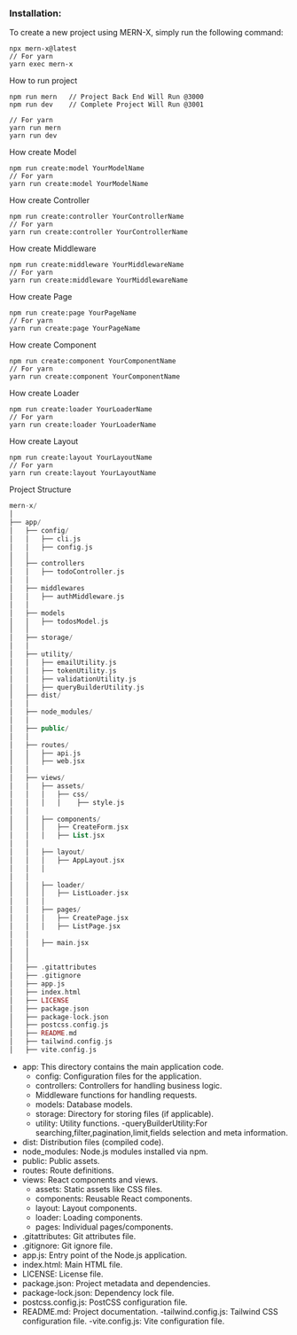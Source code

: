 ### Installation:

To create a new project using MERN-X, simply run the following command:

```
npx mern-x@latest
// For yarn 
yarn exec mern-x
```

How to run project

```
npm run mern   // Project Back End Will Run @3000
npm run dev    // Complete Project Will Run @3001

// For yarn 
yarn run mern
yarn run dev
```

How create Model

```
npm run create:model YourModelName
// For yarn 
yarn run create:model YourModelName
```

How create Controller

```
npm run create:controller YourControllerName
// For yarn 
yarn run create:controller YourControllerName
```

How create Middleware

```
npm run create:middleware YourMiddlewareName
// For yarn 
yarn run create:middleware YourMiddlewareName
```

How create Page

```
npm run create:page YourPageName
// For yarn 
yarn run create:page YourPageName
```

How create Component

```
npm run create:component YourComponentName
// For yarn 
yarn run create:component YourComponentName
```

How create Loader

```
npm run create:loader YourLoaderName
// For yarn 
yarn run create:loader YourLoaderName
```

How create Layout

```
npm run create:layout YourLayoutName
// For yarn
yarn run create:layout YourLayoutName
```

Project Structure

```php
mern-x/
│
├── app/
│   ├── config/
│   │   ├── cli.js
│   │   ├── config.js
│   │
│   ├── controllers
│   │   ├── todoController.js
│   │
│   ├── middlewares
│   │   ├── authMiddleware.js
│   │
│   ├── models
│   │   ├── todosModel.js
│   │
│   ├── storage/
│   │
│   ├── utility/
│   │   ├── emailUtility.js
│   │   ├── tokenUtility.js
│   │   ├── validationUtility.js
│   │   ├── queryBuilderUtility.js
│   ├── dist/
│   │
│   ├── node_modules/
│   │
│   ├── public/
│   │
│   ├── routes/
│   │   ├── api.js
│   │   ├── web.jsx
│   │
│   ├── views/
│   │   ├── assets/
│   │   │   ├── css/
│   │   │   │    ├── style.js
│   │
│   │   ├── components/
│   │   │   ├── CreateForm.jsx
│   │   │   ├── List.jsx
│   │
│   │   ├── layout/
│   │   │   ├── AppLayout.jsx
│   │   │
│   │
│   │   ├── loader/
│   │   │   ├── ListLoader.jsx
│   │   │
│   │   ├── pages/
│   │   │   ├── CreatePage.jsx
│   │   │   ├── ListPage.jsx
│   │
│   │   ├── main.jsx
│   │
│   │
│   ├── .gitattributes
│   ├── .gitignore
│   ├── app.js
│   ├── index.html
│   ├── LICENSE
│   ├── package.json
│   ├── package-lock.json
│   ├── postcss.config.js
│   ├── README.md
│   ├── tailwind.config.js
│   ├── vite.config.js
```

- app: This directory contains the main application code.
  - config: Configuration files for the application.
  - controllers: Controllers for handling business logic.
  - Middleware functions for handling requests.
  - models: Database models.
  - storage: Directory for storing files (if applicable).
  - utility: Utility functions.
    -queryBuilderUtility:For searching,filter,pagination,limit,fields selection and meta information.
- dist: Distribution files (compiled code).
- node_modules: Node.js modules installed via npm.
- public: Public assets.
- routes: Route definitions.
- views: React components and views.
  - assets: Static assets like CSS files.
  - components: Reusable React components.
  - layout: Layout components.
  - loader: Loading components.
  - pages: Individual pages/components.
- .gitattributes: Git attributes file.
- .gitignore: Git ignore file.
- app.js: Entry point of the Node.js application.
- index.html: Main HTML file.
- LICENSE: License file.
- package.json: Project metadata and dependencies.
- package-lock.json: Dependency lock file.
- postcss.config.js: PostCSS configuration file.
- README.md: Project documentation.
  -tailwind.config.js: Tailwind CSS configuration file.
  -vite.config.js: Vite configuration file.
